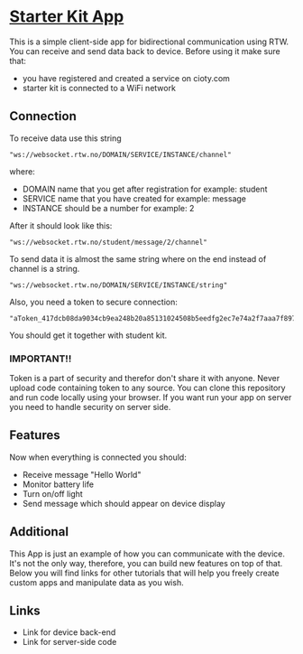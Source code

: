 # [Starter Kit App](https://nornir-academy.github.io/starter-kit-app/)
This is a simple client-side app for bidirectional communication using RTW. You
can receive and send data back to device. Before using it make sure that:
- you have registered and created a service on cioty.com
- starter kit is connected to a WiFi network

## Connection
To receive data use this string
```
"ws://websocket.rtw.no/DOMAIN/SERVICE/INSTANCE/channel"
```
where:
- DOMAIN name that you get after registration for example: student
- SERVICE name that you have created for example: message
- INSTANCE should be a number for example: 2

After it should look like this:
```
"ws://websocket.rtw.no/student/message/2/channel"
```

To send data it is almost the same string where on the end instead of channel
is a string.
```
"ws://websocket.rtw.no/DOMAIN/SERVICE/INSTANCE/string"
```

Also, you need a token to secure connection:
```
"aToken_417dcb08da9034cb9ea248b20a85131024508b5eedfg2ec7e74a2f7aaa7f8977"
```
You should get it together with student kit.

### IMPORTANT!!
Token is a part of security and therefor don't share it with anyone. Never
upload code containing token to any source. You can clone this repository and
run code locally using your browser. If you want run your app on server you need
to handle security on server side.

## Features
Now when everything is connected you should:
- Receive message "Hello World"
- Monitor battery life
- Turn on/off light
- Send message which should appear on device display

## Additional
This App is just an example of how you can communicate with the device. It's
not the only way, therefore, you can build new features on top of that. Below you
will find links for other tutorials that will help you freely create custom apps
and manipulate data as you wish.

## Links
- Link for device back-end
- Link for server-side code
